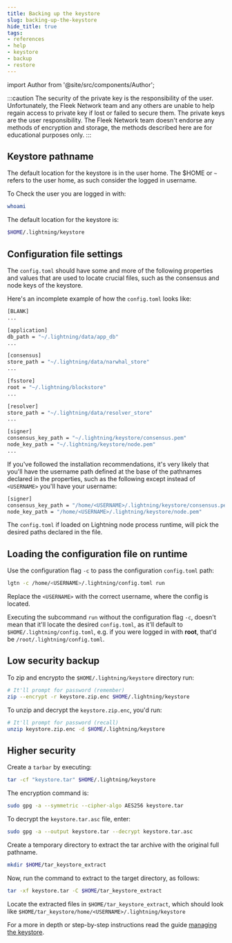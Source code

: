 ```yaml
---
title: Backing up the keystore
slug: backing-up-the-keystore
hide_title: true
tags:
- references
- help
- keystore
- backup
- restore
---
```


<!--
  The following import is intentional (see partial <CheckoutCommitWarning />)
-->
import Author from '@site/src/components/Author';

:::caution
The security of the private key is the responsibility of the user. Unfortunately, the Fleek Network team and any others are unable to help regain access to private key if lost or failed to secure them. The private keys are the user responsibility. The Fleek Network team doesn't endorse any methods of encryption and storage, the methods described here are for educational purposes only.
:::

## Keystore pathname

The default location for the keystore is in the user home. The $HOME or `~` refers to the user home, as such consider the logged in username.

To Check the user you are logged in with:

```sh
whoami
```

The default location for the keystore is:

```sh
$HOME/.lightning/keystore
```

## Configuration file settings

The `config.toml` should have some and more of the following properties and values that are used to locate crucial files, such as the consensus and node keys of the keystore.

Here's an incomplete example of how the `config.toml` looks like:

```sh
[BLANK]
...

[application]
db_path = "~/.lightning/data/app_db"
...

[consensus]
store_path = "~/.lightning/data/narwhal_store"
...

[fsstore]
root = "~/.lightning/blockstore"
...

[resolver]
store_path = "~/.lightning/data/resolver_store"
...

[signer]
consensus_key_path = "~/.lightning/keystore/consensus.pem"
node_key_path = "~/.lightning/keystore/node.pem"
...
```

If you've followed the installation recommendations, it's very likely that you'll have the username path defined at the base of the pathnames declared in the properties, such as the following except instead of `<USERNAME>` you'll have your username:

```sh
[signer]
consensus_key_path = "/home/<USERNAME>/.lightning/keystore/consensus.pem"
node_key_path = "/home/<USERNAME>/.lightning/keystore/node.pem"
```

The `config.toml` if loaded on Lightning node process runtime, will pick the desired paths declared in the file.

## Loading the configuration file on runtime

Use the configuration flag `-c` to pass the configuration `config.toml` path:

```sh
lgtn -c /home/<USERNAME>/.lightning/config.toml run
```

Replace the `<USERNAME>` with the correct username, where the config is located.

Executing the subcommand `run` without the configuration flag `-c`, doesn't mean that it'll locate the desired `config.toml`, as it'll default to `$HOME/.lightning/config.toml`, e.g. if you were logged in with **root**, that'd be `/root/.lightning/config.toml`.

## Low security backup

To zip and encrypto the `$HOME/.lightning/keystore` directory run:

```sh
# It'll prompt for password (remember)
zip --encrypt -r keystore.zip.enc $HOME/.lightning/keystore
```

To unzip and decrypt the `keystore.zip.enc`, you'd run:

```sh
# It'll prompt for password (recall)
unzip keystore.zip.enc -d $HOME/.lightning/keystore
```

## Higher security

Create a `tarbar` by executing:

```sh
tar -cf "keystore.tar" $HOME/.lightning/keystore
```

The encryption command is:

```sh
sudo gpg -a --symmetric --cipher-algo AES256 keystore.tar
```

To decrypt the `keystore.tar.asc` file, enter:

```sh
sudo gpg -a --output keystore.tar --decrypt keystore.tar.asc
```

Create a temporary directory to extract the tar archive with the original full pathname.

```sh
mkdir $HOME/tar_keystore_extract
```

Now, run the command to extract to the target directory, as follows:

```sh
tar -xf keystore.tar -C $HOME/tar_keystore_extract
```

Locate the extracted files in `$HOME/tar_keystore_extract`, which should look like `$HOME/tar_keystore/home/<USERNAME>/.lightning/keystore`

For a more in depth or step-by-step instructions read the guide [managing the keystore](/guides/Node%20Operators/managing-the-keystore).

<Author
    name="Helder Oliveira"
    image="https://github.com/heldrida.png"
    title="Software Developer + DX"
    url="https://github.com/heldrida"
/>
